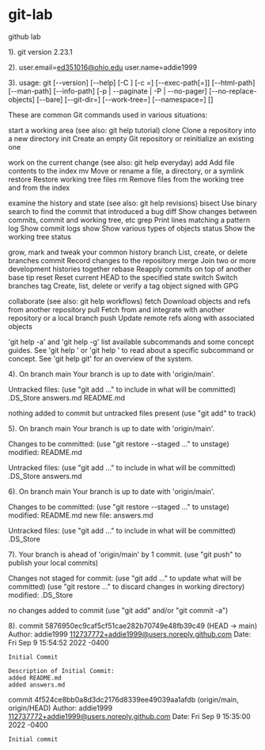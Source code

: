 # git-lab
 github lab

1). git version 2.23.1

2). 
user.email=ed351016@ohio.edu
user.name=addie1999

3). 
usage: git [--version] [--help] [-C <path>] [-c <name>=<value>]
           [--exec-path[=<path>]] [--html-path] [--man-path] [--info-path]
           [-p | --paginate | -P | --no-pager] [--no-replace-objects] [--bare]
           [--git-dir=<path>] [--work-tree=<path>] [--namespace=<name>]
           <command> [<args>]

These are common Git commands used in various situations:

start a working area (see also: git help tutorial)
   clone     Clone a repository into a new directory
   init      Create an empty Git repository or reinitialize an existing one

work on the current change (see also: git help everyday)
   add       Add file contents to the index
   mv        Move or rename a file, a directory, or a symlink
   restore   Restore working tree files
   rm        Remove files from the working tree and from the index

examine the history and state (see also: git help revisions)
   bisect    Use binary search to find the commit that introduced a bug
   diff      Show changes between commits, commit and working tree, etc
   grep      Print lines matching a pattern
   log       Show commit logs
   show      Show various types of objects
   status    Show the working tree status

grow, mark and tweak your common history
   branch    List, create, or delete branches
   commit    Record changes to the repository
   merge     Join two or more development histories together
   rebase    Reapply commits on top of another base tip
   reset     Reset current HEAD to the specified state
   switch    Switch branches
   tag       Create, list, delete or verify a tag object signed with GPG

collaborate (see also: git help workflows)
   fetch     Download objects and refs from another repository
   pull      Fetch from and integrate with another repository or a local branch
   push      Update remote refs along with associated objects

'git help -a' and 'git help -g' list available subcommands and some
concept guides. See 'git help <command>' or 'git help <concept>'
to read about a specific subcommand or concept.
See 'git help git' for an overview of the system.

4). 
On branch main
Your branch is up to date with 'origin/main'.

Untracked files:
  (use "git add <file>..." to include in what will be committed)
	.DS_Store
	answers.md
    README.md

nothing added to commit but untracked files present (use "git add" to track)

5). 
On branch main
Your branch is up to date with 'origin/main'.

Changes to be committed:
  (use "git restore --staged <file>..." to unstage)
	modified:   README.md

Untracked files:
  (use "git add <file>..." to include in what will be committed)
	.DS_Store
	answers.md

6).
On branch main
Your branch is up to date with 'origin/main'.

Changes to be committed:
  (use "git restore --staged <file>..." to unstage)
	modified:   README.md
	new file:   answers.md

Untracked files:
  (use "git add <file>..." to include in what will be committed)
	.DS_Store

7). 
Your branch is ahead of 'origin/main' by 1 commit.
  (use "git push" to publish your local commits)

Changes not staged for commit:
  (use "git add <file>..." to update what will be committed)
  (use "git restore <file>..." to discard changes in working directory)
	modified:   .DS_Store

no changes added to commit (use "git add" and/or "git commit -a")

8). 
commit 5876950ec9caf5cf51cae282b70749e48fb39c49 (HEAD -> main)
Author: addie1999 <112737772+addie1999@users.noreply.github.com>
Date:   Fri Sep 9 15:54:52 2022 -0400

    Initial Commit
    
    Description of Initial Commit:
    added README.md
    added answers.md

commit 4f524ce8bb0a8d3dc2176d8339ee49039aa1afdb (origin/main, origin/HEAD)
Author: addie1999 <112737772+addie1999@users.noreply.github.com>
Date:   Fri Sep 9 15:35:00 2022 -0400

    Initial commit



